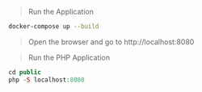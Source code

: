 > Run the Application
```bash
docker-compose up --build
```
> Open the browser and go to http://localhost:8080

> Run the PHP Application
```php
cd public
php -S localhost:8080
```
